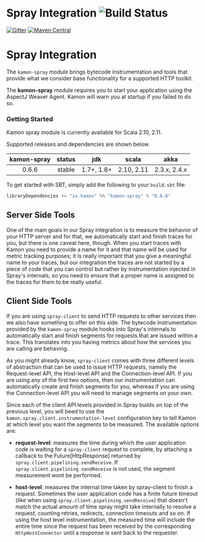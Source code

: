 Spray Integration   ![Build Status](https://travis-ci.org/kamon-io/kamon-spray.svg?branch=master)
==========================

[![Gitter](https://badges.gitter.im/Join%20Chat.svg)](https://gitter.im/kamon-io/Kamon?utm_source=badge&utm_medium=badge&utm_campaign=pr-badge&utm_content=badge)
[![Maven Central](https://maven-badges.herokuapp.com/maven-central/io.kamon/kamon-play-25_2.11/badge.svg)](https://maven-badges.herokuapp.com/maven-central/io.kamon/kamon-spray_2.11)

Spray Integration
=================

The `kamon-spray` module brings bytecode instrumentation and tools that provide what we consider base functionality for
a supported HTTP toolkit.

The <b>kamon-spray</b> module requires you to start your application using the AspectJ Weaver Agent. Kamon will warn you
at startup if you failed to do so.


### Getting Started

Kamon spray module is currently available for Scala 2.10, 2.11.

Supported releases and dependencies are shown below.

| kamon-spray  | status | jdk  | scala            | akka   |
|:------:|:------:|:----:|------------------|:------:|
|  0.6.6 | stable | 1.7+, 1.8+ | 2.10, 2.11  | 2.3.x, 2.4.x |

To get started with SBT, simply add the following to your `build.sbt`
file:

```scala
libraryDependencies += "io.kamon" %% "kamon-spray" % "0.6.6"
```


Server Side Tools
-----------------

One of the main goals in our Spray integration is to measure the behavior of your HTTP server and for that, we
automatically start and finish traces for you, but there is one caveat here, though. When you start traces with Kamon
you need to provide a name for it and that name will be used for metric tracking purposes; it is really important that
you give a meaningful name to your traces, but our integration the traces are not started by a piece of code that you
can control but rather by instrumentation injected in Spray's internals, so you need to ensure that a proper name is
assigned to the traces for them to be really useful.


Client Side Tools
-----------------

If you are using `spray-client` to send HTTP requests to other services then we also have something to offer on this
side. The bytecode instrumentation provided by the `kamon-spray` module hooks into Spray's internals to automatically
start and finish segments for requests that are issued within a trace. This translates into you having metrics about how
the services you are calling are behaving.

As you might already know, `spray-client` comes with three different levels of abstraction that can be used to issue
HTTP requests, namely the Request-level API, the Host-level API and the Connection-level API. If you are using any of
the first two options, then our instrumentation can automatically create and finish segments for you, whereas if you are
using the Connection-level API you will need to manage segments on your own.

Since each of the client API levels provided in Spray builds on top of the previous level, you will beed to use the
`kamon.spray.client.instrumentation-level` configuration key to tell Kamon at which level you want the segments to be
measured. The available options are:

* __request-level__: measures the time during which the user application code is waiting for a `spray-client` request to
complete, by attaching a callback to the Future[HttpResponse] returned by `spray.client.pipelining.sendReceive`.
If `spray.client.pipelining.sendReceive` is not used, the segment measurement wont be performed.

* __host-level__: measures the internal time taken by spray-client to finish a request. Sometimes the user application
code has a finite future timeout (like when using `spray.client.pipelining.sendReceive`) that doesn't match
the actual amount of time spray might take internally to resolve a request, counting retries, redirects,
connection timeouts and so on. If using the host level instrumentation, the measured time will include the entire time
since the request has been received by the corresponding `HttpHostConnector` until a response is sent back
to the requester.
